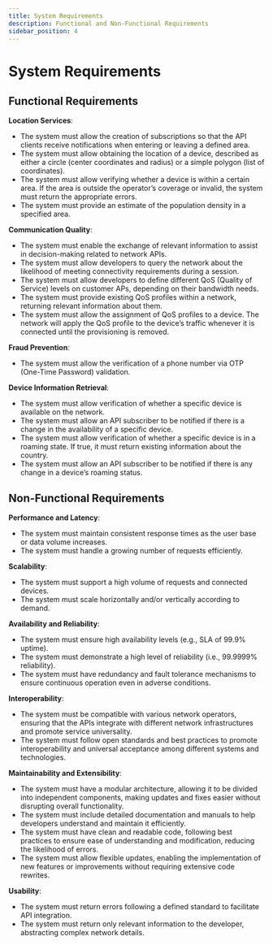 ```yaml
---
title: System Requirements 
description: Functional and Non-Functional Requirements
sidebar_position: 4
---
```


# System Requirements

## Functional Requirements

**Location Services**:
* The system must allow the creation of subscriptions so that the API clients receive notifications when entering or leaving a defined area.
* The system must allow obtaining the location of a device, described as either a circle (center coordinates and radius) or a simple polygon (list of coordinates).
* The system must allow verifying whether a device is within a certain area. If the area is outside the operator’s coverage or invalid, the system must return the appropriate errors.
* The system must provide an estimate of the population density in a specified area.

**Communication Quality**:
* The system must enable the exchange of relevant information to assist in decision-making related to network APIs.
* The system must allow developers to query the network about the likelihood of meeting connectivity requirements during a session.
* The system must allow developers to define different QoS (Quality of Service) levels on customer APs, depending on their bandwidth needs.
* The system must provide existing QoS profiles within a network, returning relevant information about them.
* The system must allow the assignment of QoS profiles to a device. The network will apply the QoS profile to the device’s traffic whenever it is connected until the provisioning is removed.

**Fraud Prevention**:
* The system must allow the verification of a phone number via OTP (One-Time Password) validation.

**Device Information Retrieval**:
* The system must allow verification of whether a specific device is available on the network.
* The system must allow an API subscriber to be notified if there is a change in the availability of a specific device.
* The system must allow verification of whether a specific device is in a roaming state. If true, it must return existing information about the country.
* The system must allow an API subscriber to be notified if there is any change in a device’s roaming status.

## Non-Functional Requirements

**Performance and Latency**:
* The system must maintain consistent response times as the user base or data volume increases.
* The system must handle a growing number of requests efficiently.

**Scalability**:
* The system must support a high volume of requests and connected devices.
* The system must scale horizontally and/or vertically according to demand.

**Availability and Reliability**:
* The system must ensure high availability levels (e.g., SLA of 99.9% uptime).
* The system must demonstrate a high level of reliability (i.e., 99.9999% reliability).
* The system must have redundancy and fault tolerance mechanisms to ensure continuous operation even in adverse conditions.

**Interoperability**:
* The system must be compatible with various network operators, ensuring that the APIs integrate with different network infrastructures and promote service universality.
* The system must follow open standards and best practices to promote interoperability and universal acceptance among different systems and technologies.

**Maintainability and Extensibility**:
* The system must have a modular architecture, allowing it to be divided into independent components, making updates and fixes easier without disrupting overall functionality.
* The system must include detailed documentation and manuals to help developers understand and maintain it efficiently.
* The system must have clean and readable code, following best practices to ensure ease of understanding and modification, reducing the likelihood of errors.
* The system must allow flexible updates, enabling the implementation of new features or improvements without requiring extensive code rewrites.

**Usability**:
* The system must return errors following a defined standard to facilitate API integration.
* The system must return only relevant information to the developer, abstracting complex network details.
